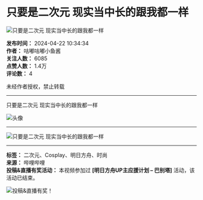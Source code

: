 # 只要是二次元 现实当中长的跟我都一样

![只要是二次元 现实当中长的跟我都一样](//i2.hdslb.com/bfs/archive/305946ca2504b0c5015555f17618c713f0dd24e2.jpg@100w_100h_1c.webp)

**发布时间：** 2024-04-22 10:34:34  
**作者：** 咕嘟咕嘟小鱼酱  
**关注人数：** 6085  
**点赞人数：** 1.4万  
**评论数：** 4  

未经作者授权，禁止转载

---

只要是二次元 现实当中长的跟我都一样

![头像](//i0.hdslb.com/bfs/face/05831df194f013f980d979a3071670e973a7b6b2.jpg@96w.webp)

---

![只要是二次元 现实当中长的跟我都一样](//i2.hdslb.com/bfs/archive/305946ca2504b0c5015555f17618c713f0dd24e2.jpg@518w_290h_1c_!web-video-share-cover.webp)

---

**标签：** 二次元、Cosplay、明日方舟、时尚  
**来源：** 哔哩哔哩  
**投稿&直播有奖活动：** 本视频参加过 **[明日方舟UP主应援计划 – 巴别塔]** 活动，该活动已结束。

![投稿&直播有奖！](//i0.hdslb.com/bfs/activity-plat/e2a9dde56bb79d148511391fc0f6d6ddef02cc37.jpg@640w_200h_!web-video-activity-cover.webp)